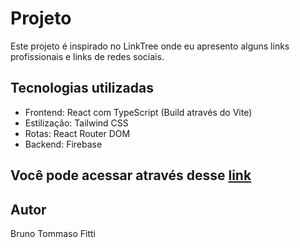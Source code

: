 # Projeto
Este projeto é inspirado no LinkTree onde eu apresento alguns links profissionais e links de redes sociais.
## Tecnologias utilizadas
- Frontend: React com TypeScript (Build através do Vite)
- Estilização: Tailwind CSS
- Rotas: React Router DOM
- Backend: Firebase
## Você pode acessar através desse [link](https://fitti-links.vercel.app/)
## Autor
Bruno Tommaso Fitti

